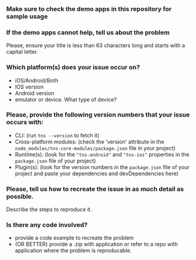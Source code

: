 ### Make sure to check the demo apps in this repository for sample usage

### If the demo apps cannot help, tell us about the problem
Please, ensure your title is less than 63 characters long and starts with a capital
letter.

### Which platform(s) does your issue occur on?
- iOS/Android/Both 
- IOS version 
- Android version
- emulator or device. What type of device?

### Please, provide the following version numbers that your issue occurs with:

- CLI: (run `tns --version` to fetch it)
- Cross-platform modules: (check the 'version' attribute in the
`node_modules/tns-core-modules/package.json` file in your project)
- Runtime(s): (look for the `"tns-android"` and `"tns-ios"` properties in the `package.json` file of your project)
- Plugin(s): (look for the version numbers in the `package.json` file of your
project and paste your dependencies and devDependencies here)

### Please, tell us how to recreate the issue in as much detail as possible. 
Describe the steps to reproduce it.

### Is there any code involved? 
 - provide a code example to recreate the problem 
 - (OR BETTER) provide a .zip with application or refer to a repo with application where the problem is reproducable.
